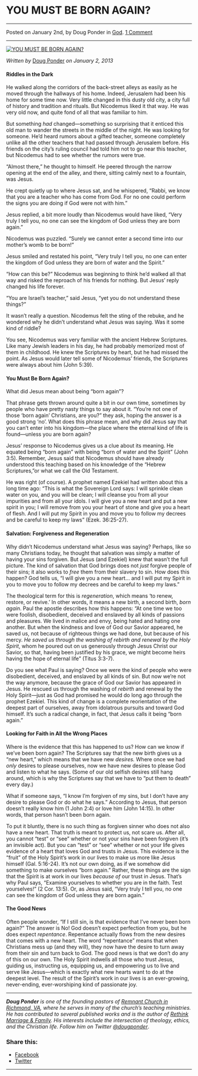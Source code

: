 YOU MUST BE BORN AGAIN?
=======================

* * *

Posted on January 2nd, by Doug Ponder in [God](http://www.remnantresource.org/category/god/). [1 Comment](http://www.remnantresource.org/you-must-be-born-again/#comments)

* * *

[![YOU MUST BE BORN AGAIN?](http://www.remnantresource.org/wp-content/uploads/2011/10/bornagain.jpg)](http://www.remnantresource.org/wp-content/uploads/2011/10/bornagain.jpg)  

_Written by_ [Doug Ponder](http://www.remnantresource.org/author/doug-ponder/ "Posts by Doug Ponder") _on January 2, 2013_

#### Riddles in the Dark

He walked along the corridors of the back-street alleys as easily as he moved through the hallways of his home. Indeed, Jerusalem had been his home for some time now. Very little changed in this dusty old city, a city full of history and tradition and rituals. But Nicodemus liked it that way. He was very old now, and quite fond of all that was familiar to him.

But something _had_ changed—something so surprising that it enticed this old man to wander the streets in the middle of the night. He was looking for someone. He’d heard rumors about a gifted teacher, someone completely unlike all the other teachers that had passed through Jerusalem before. His friends on the city’s ruling council had told him not to go near this teacher, but Nicodemus had to see whether the rumors were true.

“Almost there,” he thought to himself. He peered through the narrow opening at the end of the alley, and there, sitting calmly next to a fountain, was Jesus.

He crept quietly up to where Jesus sat, and he whispered, “Rabbi, we know that you are a teacher who has come from God. For no one could perform the signs you are doing if God were not with him.”

Jesus replied, a bit more loudly than Nicodemus would have liked, “Very truly I tell you, no one can see the kingdom of God unless they are born again.”

Nicodemus was puzzled. “Surely we cannot enter a second time into our mother’s womb to be born!”

Jesus smiled and restated his point, “Very truly I tell you, no one can enter the kingdom of God unless they are born of water and the Spirit.”

“How can this be?” Nicodemus was beginning to think he’d walked all that way and risked the reproach of his friends for nothing. But Jesus’ reply changed his life forever.

“You are Israel’s teacher,” said Jesus, “yet you do not understand these things?”

It wasn’t really a question. Nicodemus felt the sting of the rebuke, and he wondered why he didn’t understand what Jesus was saying. Was it some kind of riddle?

You see, Nicodemus was very familiar with the ancient Hebrew Scriptures. Like many Jewish leaders in his day, he had probably memorized most of them in childhood. He knew the Scriptures by heart, but he had missed the point. As Jesus would later tell some of Nicodemus’ friends, the Scriptures were always about him (John 5:39).

#### You Must Be Born Again?

What did Jesus mean about being “born again”?

That phrase gets thrown around quite a bit in our own time, sometimes by people who have pretty nasty things to say about it. “You’re not one of those ‘born again’ Christians, are you?” they ask, hoping the answer is a good strong ‘no’. What does this phrase mean, and why did Jesus say that you can’t enter into his kingdom—the place where the eternal kind of life is found—unless you are born again?

Jesus’ response to Nicodemus gives us a clue about its meaning. He equated being “born again” with being “born of water and the Spirit” (John 3:5). Remember, Jesus said that Nicodemus should have already understood this teaching based on his knowledge of the “Hebrew Scriptures,”or what we call the Old Testament.

He was right (of course). A prophet named Ezekiel had written about this a long time ago: “This is what the Sovereign Lord says: I will sprinkle clean water on you, and you will be clean; I will cleanse you from all your impurities and from all your idols. I will give you a new heart and put a new spirit in you; I will remove from you your heart of stone and give you a heart of flesh. And I will put my Spirit in you and move you to follow my decrees and be careful to keep my laws” (Ezek. 36:25-27).

#### Salvation: Forgiveness and Regeneration

Why didn’t Nicodemus understand what Jesus was saying? Perhaps, like so many Christians today, he thought that salvation was simply a matter of having your sins forgiven. But Jesus (and Ezekiel) knew that wasn’t the full picture. The kind of salvation that God brings does not _just_ forgive people of their sins; it also works to _free_ them from their slavery to sin. How does this happen? God tells us, “I will give you a new heart… and I will put my Spirit in you to move you to follow my decrees and be careful to keep my laws.”

The theological term for this is _regeneration_, which means ‘to renew, restore, or revive.’ In other words, it means a new birth, a second birth, _born again_. Paul the apostle describes how this happens: “At one time we too were foolish, disobedient, deceived and enslaved by all kinds of passions and pleasures. We lived in malice and envy, being hated and hating one another. But when the kindness and love of God our Savior appeared, he saved us, not because of righteous things we had done, but because of his mercy. _He saved us through the washing of rebirth and renewal by the Holy Spirit_, whom he poured out on us generously through Jesus Christ our Savior, so that, having been justified by his grace, we might become heirs having the hope of eternal life” (Titus 3:3-7).

Do you see what Paul is saying? Once we were the kind of people who were disobedient, deceived, and enslaved by all kinds of sin. But now we’re not the way anymore, because the grace of God our Savior has appeared in Jesus. He rescued us through the washing of _rebirth_ and renewal by the Holy Spirit—just as God had promised he would do long ago through the prophet Ezekiel. This kind of change is a complete reorientation of the deepest part of ourselves, away from idolatrous pursuits and toward God himself. It’s such a radical change, in fact, that Jesus calls it being “born again.”

#### Looking for Faith in All the Wrong Places

Where is the evidence that this has happened to us? How can we know if we’ve been born again? The Scriptures say that the new birth gives us a “new heart,” which means that we have new _desires._ Where once we had _only_ desires to please ourselves, now we have new desires to please God and listen to what he says. (Some of our old selfish desires still hang around, which is why the Scriptures say that we have to “put them to death” every day.)

What if someone says, “I know I’m forgiven of my sins, but I don’t have any desire to please God or do what he says.” According to Jesus, that person doesn’t really know him (1 John 2:4) or love him (John 14:15). In other words, that person hasn’t been born again.

To put it bluntly, there is no such thing as forgiven sinner who does not also have a new heart. That truth is meant to protect us, not scare us. After all, you cannot “test” or “see” whether or not your sins have been forgiven (it’s an invisible act). But you can “test” or “see” whether or not your life gives evidence of a heart that loves God and trusts in Jesus. This evidence is the “fruit” of the Holy Spirit’s work in our lives to make us more like Jesus himself (Gal. 5:16-24). It’s not our own doing, as if we somehow did something to make ourselves “born again.” Rather, these things are the sign that the Spirit is at work in our lives _because of_ our trust in Jesus. That’s why Paul says, “Examine yourselves to whether you are in the faith. Test yourselves!” (2 Cor. 13:5). Or, as Jesus said, “Very truly I tell you, no one can see the kingdom of God unless they are born again.”

#### The Good News

Often people wonder, “If I still sin, is that evidence that I’ve never been born again?” The answer is No! God doesn’t expect perfection from you, but he does expect _repentance_. Repentance actually flows from the new desires that comes with a new heart. The word “repentance” means that when Christians mess up (and they will), they now have the desire to turn away from their sin and turn back to God. The good news is that we don’t do any of this on our own. The Holy Spirit indwells all those who trust Jesus, guiding us, instructing us, equipping us, and empowering us to live and serve like Jesus—which is exactly what new hearts want to do at the deepest level. The result of the Spirit’s work in our lives is an ever-growing, never-ending, ever-worshiping kind of passionate joy.

* * *

_**Doug Ponder** is one of the founding pastors of [Remnant Church in Richmond, VA](http://www.remnantrichmond.org/), where he serves in many of the church’s teaching ministries. He has contributed to several published works and is the author of [Rethink Marriage & Family](http://www.remnantrichmond.org/mediafiles/uploaded/r/0e1604567_rethink-marriage-and-family-ebook.pdf). His interests include the intersection of theology, ethics, and the Christian life. Follow him on Twitter [@dougponder](https://twitter.com/dougponder)_.

### Share this:

*   [Facebook](http://www.remnantresource.org/you-must-be-born-again/?share=facebook "Click to share on Facebook")
*   [Twitter](http://www.remnantresource.org/you-must-be-born-again/?share=twitter "Click to share on Twitter")

  

* * *
